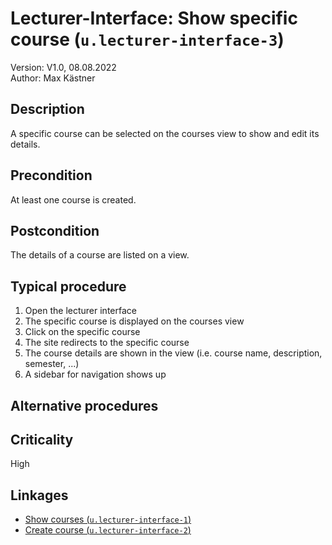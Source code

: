 # Lecturer-Interface: Show specific course (`u.lecturer-interface-3`)


Version: V1.0, 08.08.2022 \
Author: Max Kästner

## Description

A specific course can be selected on the courses view to show and edit its details.

## Precondition

At least one course is created.

## Postcondition

The details of a course are listed on a view.

## Typical procedure

1. Open the lecturer interface
2. The specific course is displayed on the courses view
3. Click on the specific course
4. The site redirects to the specific course
5. The course details are shown in the view (i.e. course name, description, semester, ...)
6. A sidebar for navigation shows up

## Alternative procedures


## Criticality

High

## Linkages

- [Show courses (`u.lecturer-interface-1`)](u-lecturer-interface-01-show-courses.md)
- [Create course (`u.lecturer-interface-2`)](u-lecturer-interface-02-create-course.md)